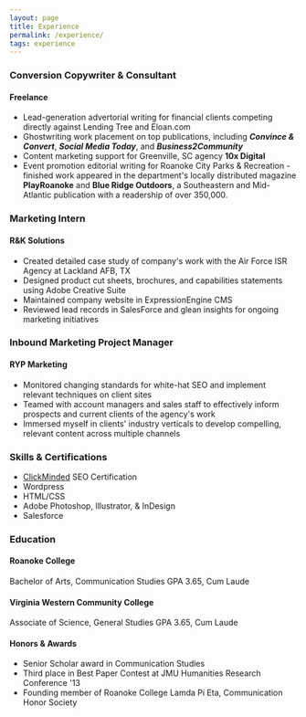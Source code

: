 ```yaml
---
layout: page
title: Experience
permalink: /experience/
tags: experience
---
```

### Conversion Copywriter & Consultant

#### Freelance
* Lead-generation advertorial writing for financial clients competing directly against Lending Tree and Eloan.com
* Ghostwriting work placement on top publications, including ***Convince & Convert***, ***Social Media Today***, and ***Business2Community***
* Content marketing support for Greenville, SC agency **10x Digital**
* Event promotion editorial writing for Roanoke City Parks & Recreation - finished work appeared in the department's locally distributed magazine **PlayRoanoke** and **Blue Ridge Outdoors**, a Southeastern and Mid-Atlantic publication with a readership of over 350,000.

### Marketing Intern

#### R&K Solutions

* Created detailed case study of company's work with the Air Force ISR Agency at Lackland AFB, TX
* Designed product cut sheets, brochures, and capabilities statements using Adobe Creative Suite
* Maintained company website in ExpressionEngine CMS
* Reviewed lead records in SalesForce and glean insights for ongoing marketing initiatives

### Inbound Marketing Project Manager

#### RYP Marketing
* Monitored changing standards for white-hat SEO and implement relevant techniques on client sites
* Teamed with account managers and sales staff to effectively inform prospects and current clients of the agency's work
* Immersed myself in clients' industry verticals to develop compelling, relevant content across multiple channels 

### Skills & Certifications

* [ClickMinded](https://www.credential.net/10097054) SEO Certification
* Wordpress
* HTML/CSS
* Adobe Photoshop, Illustrator, & InDesign
* Salesforce 

### Education

#### Roanoke College
Bachelor of Arts, Communication Studies
GPA 3.65, Cum Laude

#### Virginia Western Community College
Associate of Science, General Studies
GPA 3.65, Cum Laude

#### Honors & Awards
* Senior Scholar award in Communication Studies
* Third place in Best Paper Contest at JMU Humanities Research Conference '13
* Founding member of Roanoke College Lamda Pi Eta, Communication Honor Society
